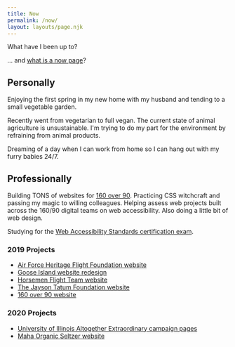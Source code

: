 ```yaml
---
title: Now
permalink: /now/
layout: layouts/page.njk
---
```

What have I been up to?

... and [what is a now page](https://nownownow.com/about)?

## Personally

Enjoying the first spring in my new home with my husband and tending to a small vegetable garden.

Recently went from vegetarian to full vegan. The current state of animal agriculture is unsustainable. I'm trying to do my part for the environment by refraining from animal products.

Dreaming of a day when I can work from home so I can hang out with my furry babies 24/7.

## Professionally

Building TONS of websites for [160 over 90](https://160over90.com). Practicing CSS witchcraft and passing my magic to willing colleagues. Helping assess web projects built across the 160/90 digital teams on web accessibility. Also doing a little bit of web design.

Studying for the [Web Accessibility Standards certification exam](https://www.accessibilityassociation.org/wascertification).

### 2019 Projects

* [Air Force Heritage Flight Foundation website](https://www.airforceheritageflight.org/)
* [Goose Island website redesign](https://www.gooseisland.com)
* [Horsemen Flight Team website](http://horsemenflight.com/)
* [The Jayson Tatum Foundation website](https://www.thejaysontatumfoundation.org/)
* [160 over 90 website](https://160over90.com)

### 2020 Projects

* [University of Illinois Altogether Extraordinary campaign pages](https://www.uillinois.edu/extraordinary)
* [Maha Organic Seltzer website](https://www.drinkmaha.com)
